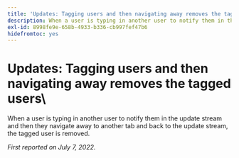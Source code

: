 ```yaml
---
title: 'Updates: Tagging users and then navigating away removes the tagged users'
description: When a user is typing in another user to notify them in the update stream and then they navigate away to another tab and back to the update stream, the tagged user is removed.
exl-id: 8998fe9e-658b-4933-b336-cb997fef47b6
hidefromtoc: yes
---
```

# Updates: Tagging users and then navigating away removes the tagged users\

When a user is typing in another user to notify them in the update stream and then they navigate away to another tab and back to the update stream, the tagged user is removed.

_First reported on July 7, 2022._

